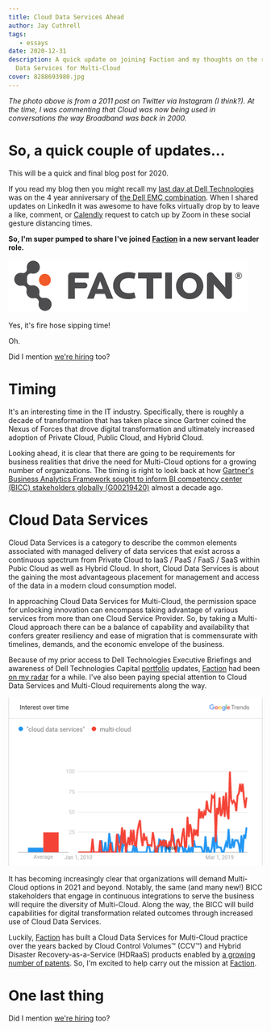 ```yaml
---
title: Cloud Data Services Ahead
author: Jay Cuthrell
tags:
   - essays
date: 2020-12-31
description: A quick update on joining Faction and my thoughts on the rise of Cloud
  Data Services for Multi-Cloud
cover: 8288693980.jpg
---
```


*The photo above is from a 2011 post on Twitter via Instagram (I think?). At the time, I was commenting that Cloud was now being used in conversations the way Broadband was back in 2000.*

# So, a quick couple of updates...

This will be a quick and final blog post for 2020. 

If you read my blog then you might recall my [last day at Dell Technologies](https://fudge.org/my-tenth-year-at-dell-technologies) was on the 4 year anniversary of [the Dell EMC combination](https://fudge.org/my-sixth-year-at-vce-and-my-sixth-week-at-dell-emc). When I shared updates on LinkedIn it was awesome to have folks virtually drop by to leave a like, comment, or [Calendly](https://jaycuthrell.com/contact/) request to catch up by Zoom in these social gesture distancing times.

**So, I'm super pumped to share I've joined [Faction](https://factioninc.com) in a new servant leader role.** 

![Faction](faction.png "Faction")

Yes, it's fire hose sipping time!

Oh. 

Did I mention [we're hiring](https://www.factioninc.com/about/careers/) too? 

# Timing

It's an interesting time in the IT industry. Specifically, there is roughly a decade of transformation that has taken place since Gartner coined the Nexus of Forces that drove digital transformation and ultimately increased adoption of Private Cloud, Public Cloud, and Hybrid Cloud. 

Looking ahead, it is clear that there are going to be requirements for business realities that drive the need for Multi-Cloud options for a growing number of organizations. The timing is right to look back at how [Gartner's Business Analytics Framework sought to inform BI competency center (BICC) stakeholders globally (G00219420)](https://www.gartner.com/imagesrv/summits/docs/na/business-intelligence/gartners_business_analytics__219420.pdf) almost a decade ago.

# Cloud Data Services

Cloud Data Services is a category to describe the common elements associated with managed delivery of data services that exist across a continuous spectrum from Private Cloud to IaaS / PaaS / FaaS / SaaS within Pubic Cloud as well as Hybrid Cloud. In short, Cloud Data Services is about the gaining the most advantageous placement for management and access of the data in a modern cloud consumption model. 

In approaching Cloud Data Services for Multi-Cloud, the permission space for unlocking innovation can encompass taking advantage of various services from more than one Cloud Service Provider. So, by taking a Multi-Cloud approach there can be a balance of capability and availability that confers greater resiliency and ease of migration that is commensurate with timelines, demands, and the economic envelope of the business.

Because of my prior access to Dell Technologies Executive Briefings and awareness of Dell Technologies Capital [portfolio](https://www.delltechnologiescapital.com/portfolio/) updates, [Faction](https://factioninc.com) had been [on my radar](https://www.crunchbase.com/organization/faction) for a while. I've also been paying special attention to Cloud Data Services and Multi-Cloud requirements along the way.

![Google Trends for Cloud Data Services and Multi-Cloud](screenshot-2020-12-31-at-2.18.32-pm.png "Google Trends for Cloud Data Services and Multi-Cloud")

It has becoming increasingly clear that organizations will demand Multi-Cloud options in 2021 and beyond. Notably, the same (and many new!) BICC stakeholders that engage in continuous integrations to serve the business will require the diversity of Multi-Cloud.  Along the way, the BICC will build capabilities for digital transformation related outcomes through increased use of Cloud Data Services.

Luckily, [Faction](https://factioninc.com) has built a Cloud Data Services for Multi-Cloud practice over the years backed by Cloud Control Volumes™ (CCV™) and Hybrid Disaster Recovery-as-a-Service (HDRaaS) products enabled by [a growing number of patents](https://www.factioninc.com/patents/). So, I'm excited to help carry out the mission at [Faction](https://factioninc.com).

# One last thing

Did I mention [we're hiring](https://www.factioninc.com/about/careers/) too?

<script src="https://boards.greenhouse.io/embed/job_board/js?for=faction"></script>

